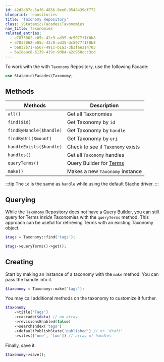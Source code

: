 ```yaml
---
id: 42d2d87c-5af6-4856-9ee0-9548439df772
blueprint: repositories
title: 'Taxonomy Repository'
class: \Statamic\Facades\Taxonomies
nav_title: Taxonomies
related_entries:
  - e7833062-e05c-42c9-ad35-dc5077f1f0b8
  - e7833062-e05c-42c9-ad35-dc5077f1f0b8
  - ba832b71-a567-491c-b1a3-3b3fae214703
  - 6a18eac8-6139-419c-9d64-a2c960ccc3cd
---
```

To work with the with `Taxonomy` Repository, use the following Facade:

```php
use Statamic\Facades\Taxonomy;
```

## Methods

| Methods | Description |
| ------- | ----------- |
| `all()` | Get all Taxonomies |
| `find($id)` | Get Taxonomy by `id` |
| `findByHandle($handle)` | Get Taxonomy by `handle` |
| `findByUri($mount)` | Get Taxonomy by `uri` |
| `handleExists($handle)` | Check to see if `Taxonomy` exists |
| `handles()` | Get all `Taxonomy` handles |
| `queryTerms()` | Query Builder for [Terms](/content-queries/term-repository) |
| `make()` | Makes a new `Taxonomy` instance |

:::tip
The `id` is the same as `handle` while using the default Stache driver.
:::

## Querying

While the `Taxonomy` Repository does not have a Query Builder, you can still query for Terms _inside_ Taxonomies with the `queryTerms` method. This approach can be useful for retrieving Terms with an existing Taxonomy object.

```php
$tags = Taxonomy::find('tags');

$tags->queryTerms()->get();
```

## Creating

Start by making an instance of a taxonomy with the `make` method. You can pass the handle into it.

```php
$taxonomy = Taxonomy::make('tags');
```

You may call additional methods on the taxonomy to customize it further.

```php
$taxonomy
    ->title('Tags')
    ->cascade($data) // an array
    ->revisionsEnabled(false)
    ->searchIndex('tags')
    ->defaultPublishState('published') // or 'draft'
    ->sites(['one', 'two']) // array of handles
```

Finally, save it.

```php
$taxonomy->save();
```
